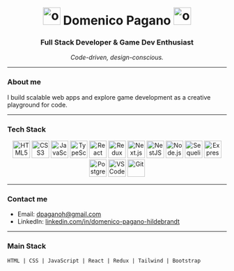 <h1 align="center">
  <img src="https://res.cloudinary.com/dhaiensb8/image/upload/v1757179714/Gnomono/green1up16x16_animx32f_tyhj4y.gif" alt="one up" width="40px">
  Domenico Pagano
  <img src="https://res.cloudinary.com/dhaiensb8/image/upload/v1757179714/Gnomono/green1up16x16_animx32f_tyhj4y.gif" alt="one up" width="40px">
</h1>
<h3 align="center">Full Stack Developer & Game Dev Enthusiast</h3>

<p align="center">
  <em>Code-driven, design-conscious.</em>
</p>

---

### About me

I build scalable web apps and explore game development as a creative playground for code.

---

### Tech Stack

<p align="center">
  <img src="https://upload.wikimedia.org/wikipedia/commons/thumb/3/38/HTML5_Badge.svg/600px-HTML5_Badge.svg.png" alt="HTML5" width="40"/>
  <img src="https://cdn4.iconfinder.com/data/icons/social-media-logos-6/512/121-css3-512.png" alt="CSS3" width="40"/>
  <img src="https://upload.wikimedia.org/wikipedia/commons/thumb/9/99/Unofficial_JavaScript_logo_2.svg/1024px-Unofficial_JavaScript_logo_2.svg.png" alt="JavaScript" width="40"/>
  <img src="https://cdn.iconscout.com/icon/free/png-256/free-typescript-icon-svg-png-download-2945272.png?f=webp" alt="TypeScript" width="40"/>
  <img src="https://upload.wikimedia.org/wikipedia/commons/thumb/a/a7/React-icon.svg/2300px-React-icon.svg.png" alt="React" width="40"/>
  <img src="https://www.svgrepo.com/show/303557/redux-logo.svg" alt="Redux" width="40"/>
  <img src="https://img.icons8.com/fluent-systems-filled/200/EBEBEB/nextjs.png" alt="Next.js" width="40"/>
  <img src="https://upload.wikimedia.org/wikipedia/commons/thumb/a/a8/NestJS.svg/2120px-NestJS.svg.png" alt="NestJS" width="40"/>
  <img src="https://www.svgrepo.com/show/452075/node-js.svg" alt="Node.js" width="40"/>
  <img src="https://sequelize.org/api/v6/image/brand_logo.png" alt="Sequelize" width="40"/>
  <img src="https://www.peanutsquare.com/wp-content/uploads/2024/04/Express.png" alt="Express" width="40"/>
  <img src="https://upload.wikimedia.org/wikipedia/commons/thumb/2/29/Postgresql_elephant.svg/1200px-Postgresql_elephant.svg.png" alt="PostgreSQL" width="40"/>
  <img src="https://img.icons8.com/fluency/48/000000/visual-studio-code-2019.png" alt="VSCode" width="40"/>
  <img src="https://www.vectorlogo.zone/logos/git-scm/git-scm-icon.svg" alt="Git" width="40"/>
</p>

---

### Contact me

- Email: [dpaganoh@gmail.com](mailto:dpaganoh@gmail.com)  
- LinkedIn: [linkedin.com/in/domenico-pagano-hildebrandt](https://www.linkedin.com/in/domenico-pagano-hildebrandt/)

---

### Main Stack

```
HTML | CSS | JavaScript | React | Redux | Tailwind | Bootstrap
